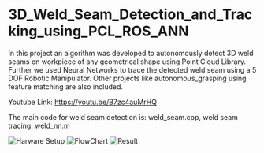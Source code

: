 # 3D_Weld_Seam_Detection_and_Tracking_using_PCL_ROS_ANN 
In this project an algorithm was developed to autonomously detect 3D weld seams on workpiece of any geometrical shape using Point Cloud Library. Further we used Neural Networks to trace the detected weld seam using a 5 DOF Robotic Manipulator. Other projects like autonomous_grasping using feature matching are also included.

Youtube Link: https://youtu.be/B7zc4auMrHQ

The main code for weld seam detection is: weld_seam.cpp, weld seam tracing: weld_nn.m


![Harware Setup](https://github.com/PatilVrush/3D_Weld_Seam_Detection_and_Tracking_using_PCL_ROS_ANN/blob/master/ex_setup.jpg)
![FlowChart](https://github.com/PatilVrush/3D_Weld_Seam_Detection_and_Tracking_using_PCL_ROS_ANN/blob/master/flowchart.png)
![Result](https://github.com/PatilVrush/3D_Weld_Seam_Detection_and_Tracking_using_PCL_ROS_ANN/blob/master/result_2.png)
